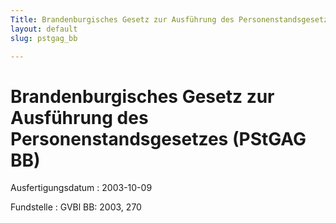 ```yaml
---
Title: Brandenburgisches Gesetz zur Ausführung des Personenstandsgesetzes
layout: default
slug: pstgag_bb

---
```


# Brandenburgisches Gesetz zur Ausführung des Personenstandsgesetzes (PStGAG BB)

Ausfertigungsdatum
:   2003-10-09

Fundstelle
:   GVBl BB: 2003, 270

